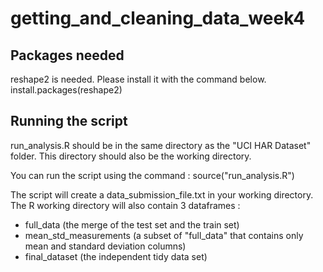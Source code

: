 # getting_and_cleaning_data_week4

## Packages needed
reshape2 is needed.
Please install it with the command below.
install.packages(reshape2)

## Running the script
run\_analysis.R should be in the same directory as the "UCI HAR Dataset" folder.
This directory should also be the working directory.

You can run the script using the command : source("run\_analysis.R")

The script will create a data\_submission\_file.txt in your working directory.
The R working directory will also contain 3 dataframes :
* full\_data (the merge of the test set and the train set)
* mean\_std\_measurements (a subset of "full\_data" that contains only mean and standard deviation columns)
* final\_dataset (the independent tidy data set)
